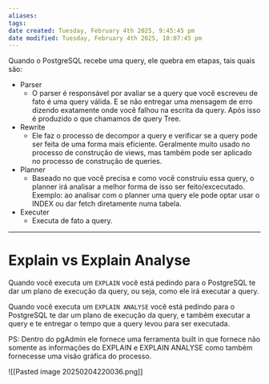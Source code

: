 ```yaml
---
aliases: 
tags: 
date created: Tuesday, February 4th 2025, 9:45:45 pm
date modified: Tuesday, February 4th 2025, 10:07:45 pm
---
```

Quando o PostgreSQL recebe uma query, ele quebra em etapas, tais quais são:

- Parser
	- O parser é responsável por avaliar se a query que você escreveu de fato é uma query válida. E se não entregar uma mensagem de erro dizendo exatamente onde você falhou na escrita da query. Após isso é produzido o que chamamos de query Tree.
- Rewrite
	- Ele faz o processo de decompor a query e verificar se a query pode ser feita de uma forma mais eficiente. Geralmente muito usado no processo de construção de views, mas também pode ser aplicado no processo de construção de queries.
- Planner
	- Baseado no que você precisa e como você construiu essa query, o planner irá analisar a melhor forma de isso ser feito/excecutado. Exemplo: ao analisar com o planner uma query ele pode optar usar o INDEX ou dar fetch diretamente numa tabela.
- Executer
	- Executa de fato a query.

---

# Explain vs Explain Analyse

Quando você executa um `EXPLAIN` você está pedindo para o PostgreSQL te dar um plano de execução da query, ou seja, como ele irá executar a query. 

Quando você executa um `EXPLAIN ANALYSE` você está pedindo para o PostgreSQL te dar um plano de execução da query, e também executar a query e te entregar o tempo que a query levou para ser executada.

PS: Dentro do pgAdmin ele fornece uma ferramenta built in que fornece não somente as informações do EXPLAIN e EXPLAIN ANALYSE como também fornecesse uma visão gráfica do processo.

![[Pasted image 20250204220036.png]]